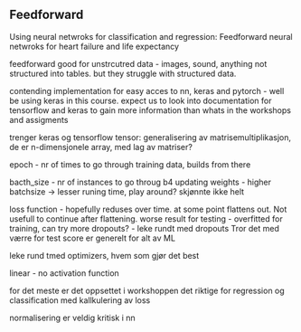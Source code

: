 
## Feedforward
Using neural netwroks for classification and regression:
Feedforward neural netwroks for heart failure and life expectancy

feedforward good for unstrcutred data - images, sound, anything not structured into tables.
but they struggle with structured data.

contending implementation for easy acces to nn, keras and pytorch - well be using keras in this course.
expect us to look into documentation for tensorflow and keras to gain more information than whats in the workshops and assigments


trenger keras og tensorflow
tensor: generalisering av matrisemultiplikasjon, de er n-dimensjonele array, med lag av matriser?

epoch - nr of times to go through training data, builds from there

bacth_size - nr of instances to go throug b4 updating weights - higher batchsize -> lesser runing time, play around? skjønnte ikke helt

loss function - hopefully reduses over time. at some point flattens out. Not usefull to continue after flattening.
worse result for testing - overfitted for training, can try more dropouts? - leke rundt med dropouts
Tror det med værre for test score er generelt for alt av ML

leke rund tmed optimizers, hvem som gjør det best

linear - no activation function

for det meste er det oppsettet i workshoppen det riktige for regression og classification med kallkulering av loss

normalisering er veldig kritisk i nn








